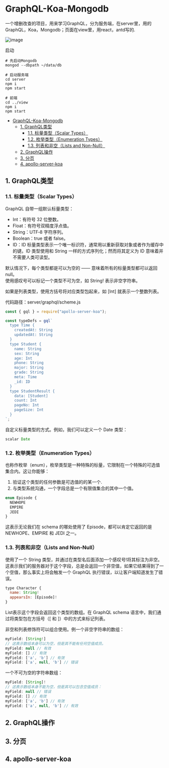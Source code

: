 # GraphQL-Koa-Mongodb

一个增删改查的项目，用来学习GraphQL，分为服务端，在server里，用的GraphQL，Koa，Mongodb；页面在view里，用react，antd写的.  

![image](images/1.gif)

启动

```text
# 先启动Mongodb
mongod --dbpath ~/data/db

# 启动服务端
cd server
npm i
npm start

# 前端
cd ../view
npm i
npm start
```

- [GraphQL-Koa-Mongodb](#graphql-koa-mongodb)
  - [1. GraphQL类型](#1-graphql类型)
    - [1.1. 标量类型（Scalar Types）](#11-标量类型scalar-types)
    - [1.2. 枚举类型（Enumeration Types）](#12-枚举类型enumeration-types)
    - [1.3. 列表和非空（Lists and Non-Null）](#13-列表和非空lists-and-non-null)
  - [2. GraphQL操作](#2-graphql操作)
  - [3. 分页](#3-分页)
  - [4. apollo-server-koa](#4-apollo-server-koa)

## 1. GraphQL类型

### 1.1. 标量类型（Scalar Types）

GraphQL 自带一组默认标量类型：  

- Int：有符号 32 位整数。
- Float：有符号双精度浮点值。
- String：UTF‐8 字符序列。
- Boolean：true 或者 false。
- ID：ID 标量类型表示一个唯一标识符，通常用以重新获取对象或者作为缓存中的键。ID 类型使用和 String 一样的方式序列化；然而将其定义为 ID 意味着并不需要人类可读型。  

默认情况下，每个类型都是可以为空的 —— 意味着所有的标量类型都可以返回 null。  
使用感叹号可以标记一个类型不可为空，如 String! 表示非空字符串。  

如果是列表类型，使用方括号将对应类型包起来，如 [Int] 就表示一个整数列表。  

代码路径：server/graphql/scheme.js  

```js
const { gql } = require("apollo-server-koa");

const typeDefs = gql`
  type Time {
    createdAt: String
    updatedAt: String
  }
  type Student {
    name: String
    sex: String
    age: Int
    phone: String
    major: String
    grade: String
    meta: Time
    _id: ID
  }
  type StudentResult {
    data: [Student]
    count: Int
    pageNo: Int
    pageSize: Int
  }
`;
```

自定义标量类型的方式。例如，我们可以定义一个 Date 类型：

```js
scalar Date
```

### 1.2. 枚举类型（Enumeration Types）

也称作枚举（enum），枚举类型是一种特殊的标量，它限制在一个特殊的可选值集合内。这让你能够：  

1. 验证这个类型的任何参数是可选值的的某一个.  
2. 与类型系统沟通，一个字段总是一个有限值集合的其中一个值。  

```js
enum Episode {
  NEWHOPE
  EMPIRE
  JEDI
}
```

这表示无论我们在 schema 的哪处使用了 Episode，都可以肯定它返回的是 NEWHOPE、EMPIRE 和 JEDI 之一。  

### 1.3. 列表和非空（Lists and Non-Null）

使用了一个 String 类型，并通过在类型名后面添加一个感叹号!将其标注为非空。这表示我们的服务器对于这个字段，总是会返回一个非空值，如果它结果得到了一个空值，那么事实上将会触发一个 GraphQL 执行错误，以让客户端知道发生了错误。

```js
type Character {
  name: String!
  appearsIn: [Episode]!
}
```

List表示这个字段会返回这个类型的数组。在 GraphQL schema 语言中，我们通过将类型包在方括号（[ 和 ]）中的方式来标记列表。  

非空和列表修饰符可以组合使用。例一个非空字符串的数组：

```js
myField: [String!]
// 这表示数组本身可以为空，但是其不能有任何空值成员。
myField: null // 有效
myField: [] // 有效
myField: ['a', 'b'] // 有效
myField: ['a', null, 'b'] // 错误
```

一个不可为空的字符串数组：

```js
myField: [String]!
// 这表示数组本身不能为空，但是其可以包含空值成员：
myField: null // 错误
myField: [] // 有效
myField: ['a', 'b'] // 有效
myField: ['a', null, 'b'] // 有效
```



## 2. GraphQL操作

## 3. 分页

## 4. apollo-server-koa

